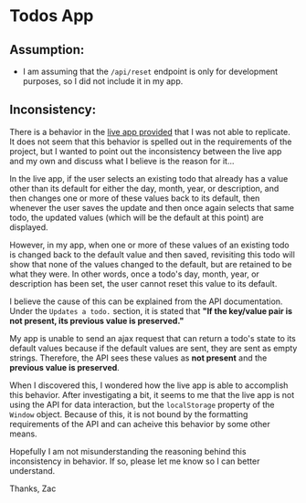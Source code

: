 # Todos App

## Assumption:
- I am assuming that the `/api/reset` endpoint is only for development purposes, so I did not include it in my app.

## Inconsistency:

There is a behavior in the [live app provided](https://d3905n0khyu9wc.cloudfront.net/assessment/todo-js/todo_v3.html) that I was not able to replicate. It does not seem that this behavior is spelled out in the requirements of the project, but I wanted to point out the inconsistency between the live app and my own and discuss what I believe is the reason for it...

In the live app, if the user selects an existing todo that already has a value other than its default for either the day, month, year, or description, and then changes one or more of these values back to its default, then whenever the user saves the update and then once again selects that same todo, the updated values (which will be the default at this point) are displayed.

However, in my app, when one or more of these values of an existing todo is changed back to the default value and then saved, revisiting this todo will show that none of the values changed to the default, but are retained to be what they were. In other words, once a todo's day, month, year, or description has been set, the user cannot reset this value to its default.

I believe the cause of this can be explained from the API documentation. Under the `Updates a todo.` section, it is stated that **"If the key/value pair is not present, its previous value is preserved."**

My app is unable to send an ajax request that can return a todo's state to its default values because if the default values are sent, they are sent as empty strings. Therefore, the API sees these values as **not present** and the **previous value is preserved**.

When I discovered this, I wondered how the live app is able to accomplish this behavior. After investigating a bit, it seems to me that the live app is not using the API for data interaction, but the `localStorage` property of the `Window` object. Because of this, it is not bound by the formatting requirements of the API and can acheive this behavior by some other means.

Hopefully I am not misunderstanding the reasoning behind this inconsistency in behavior. If so, please let me know so I can better understand.

Thanks,
Zac